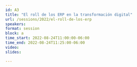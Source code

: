 ```yaml
---
id: A3
title: "El roll de los ERP en la transformación digital"
url: /sessions/2022/el-roll-de-los-erp
speakers:
format: session
block: a
time_start: 2022-08-24T11:00:00-06:00
time_end: 2022-08-24T11:25:00-06:00
video: 
slides:

---
```

